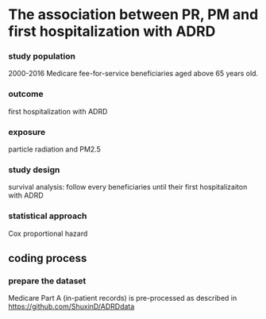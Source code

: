 # The association between PR, PM and first hospitalization with ADRD

### study population

2000-2016 Medicare fee-for-service beneficiaries aged above 65 years old.

### outcome

first hospitalization with ADRD

### exposure

particle radiation and PM2.5

### study design

survival analysis: follow every beneficiaries until their first hospitalizaiton with ADRD

### statistical approach

Cox proportional hazard

## coding process

### prepare the dataset

Medicare Part A (in-patient records) is pre-processed as described in https://github.com/ShuxinD/ADRDdata

